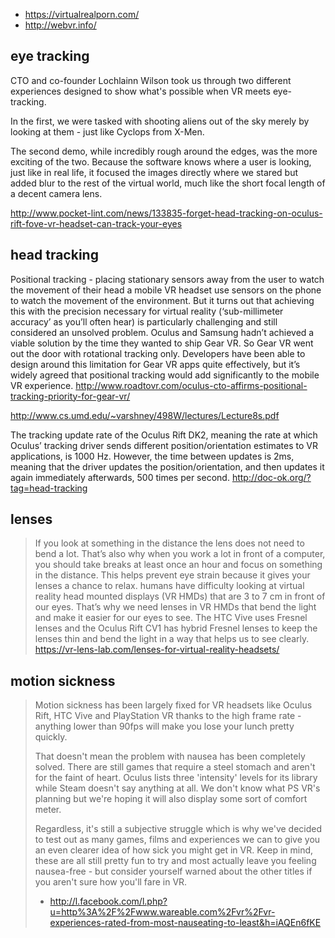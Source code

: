 - https://virtualrealporn.com/
- http://webvr.info/

## eye tracking

CTO and co-founder Lochlainn Wilson took us through two different experiences designed to show what's possible when VR meets eye-tracking.

In the first, we were tasked with shooting aliens out of the sky merely by looking at them - just like Cyclops from X-Men.

The second demo, while incredibly rough around the edges, was the more exciting of the two. Because the software knows where a user is looking, just like in real life, it focused the images directly where we stared but added blur to the rest of the virtual world, much like the short focal length of a decent camera lens.

http://www.pocket-lint.com/news/133835-forget-head-tracking-on-oculus-rift-fove-vr-headset-can-track-your-eyes

## head tracking

Positional tracking - placing stationary sensors away from the user to watch the movement of their head
a mobile VR headset use sensors on the phone to watch the movement of the environment.
But it turns out that achieving this with the precision necessary for virtual reality (‘sub-millimeter accuracy’ as you’ll often hear) is particularly challenging and still considered an unsolved problem.
Oculus and Samsung hadn’t achieved a viable solution by the time they wanted to ship Gear VR.
So Gear VR went out the door with rotational tracking only. Developers have been able to design around this limitation for Gear VR apps quite effectively, but it’s widely agreed that positional tracking would add significantly to the mobile VR experience.
http://www.roadtovr.com/oculus-cto-affirms-positional-tracking-priority-for-gear-vr/

http://www.cs.umd.edu/~varshney/498W/lectures/Lecture8s.pdf

The tracking update rate of the Oculus Rift DK2, meaning the rate at which Oculus’ tracking driver sends different position/orientation estimates to VR applications, is 1000 Hz. However, the time between updates is 2ms, meaning that the driver updates the position/orientation, and then updates it again immediately afterwards, 500 times per second.
http://doc-ok.org/?tag=head-tracking

## lenses

> If you look at something in the distance the lens does not need to bend a lot.
> That’s also why when you work a lot in front of a computer, you should take breaks at least once an hour and focus on something in the distance. This helps prevent eye strain because it gives your lenses a chance to relax.
> humans have difficulty looking at virtual reality head mounted displays (VR HMDs) that are 3 to 7 cm in front of our eyes. That’s why we need lenses in VR HMDs that bend the light and make it easier for our eyes to see. The HTC Vive uses Fresnel lenses and the Oculus Rift CV1 has hybrid Fresnel lenses to keep the lenses thin and bend the light in a way that helps us to see clearly.
> https://vr-lens-lab.com/lenses-for-virtual-reality-headsets/

## motion sickness

> Motion sickness has been largely fixed for VR headsets like Oculus Rift, HTC Vive and PlayStation VR thanks to the high frame rate - anything lower than 90fps will make you lose your lunch pretty quickly.
>
> That doesn't mean the problem with nausea has been completely solved. There are still games that require a steel stomach and aren't for the faint of heart. Oculus lists three 'intensity' levels for its library while Steam doesn't say anything at all. We don't know what PS VR's planning but we're hoping it will also display some sort of comfort meter.
>
> Regardless, it's still a subjective struggle which is why we've decided to test out as many games, films and experiences we can to give you an even clearer idea of how sick you might get in VR. Keep in mind, these are all still pretty fun to try and most actually leave you feeling nausea-free - but consider yourself warned about the other titles if you aren't sure how you'll fare in VR.
> - http://l.facebook.com/l.php?u=http%3A%2F%2Fwww.wareable.com%2Fvr%2Fvr-experiences-rated-from-most-nauseating-to-least&h=iAQEn6fKE
